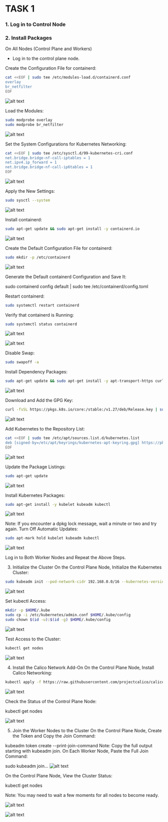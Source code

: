 # TASK 1


### 1. Log in to Control Node

### 2. Install Packages
On All Nodes (Control Plane and Workers)

* Log in to the control plane node.

Create the Configuration File for containerd:

```sh
cat <<EOF | sudo tee /etc/modules-load.d/containerd.conf
overlay
br_netfilter
EOF
```

![alt text](<images/Screenshot from 2024-08-28 16-50-03.png>)

Load the Modules:

```sh
sudo modprobe overlay
sudo modprobe br_netfilter
```
![alt text](<images/Screenshot from 2024-08-28 16-50-10.png>)

Set the System Configurations for Kubernetes Networking:

```sh
cat <<EOF | sudo tee /etc/sysctl.d/99-kubernetes-cri.conf
net.bridge.bridge-nf-call-iptables = 1
net.ipv4.ip_forward = 1
net.bridge.bridge-nf-call-ip6tables = 1
EOF
```
![alt text](<images/Screenshot from 2024-08-28 16-50-18.png>)



Apply the New Settings:

```sh
sudo sysctl --system
```
![alt text](<images/Screenshot from 2024-08-28 16-50-29.png>)


Install containerd:

```sh
sudo apt-get update && sudo apt-get install -y containerd.io
```
![alt text](<images/Screenshot from 2024-08-28 16-51-11.png>)


Create the Default Configuration File for containerd:

```sh
sudo mkdir -p /etc/containerd
```

![alt text](<images/Screenshot from 2024-08-28 16-51-43.png>)


Generate the Default containerd Configuration and Save It:

sudo containerd config default | sudo tee /etc/containerd/config.toml

Restart containerd:

```sh
sudo systemctl restart containerd
```


Verify that containerd is Running:

```sh
sudo systemctl status containerd
```

![alt text](<images/Screenshot from 2024-08-28 16-54-05.png>)

![alt text](<images/Screenshot from 2024-08-28 16-52-58.png>)


Disable Swap:

```sh
sudo swapoff -a
```
Install Dependency Packages:

```sh
sudo apt-get update && sudo apt-get install -y apt-transport-https curl
```

![alt text](<images/Screenshot from 2024-08-28 16-54-05.png>)

Download and Add the GPG Key:


```sh
curl -fsSL https://pkgs.k8s.io/core:/stable:/v1.27/deb/Release.key | sudo gpg --dearmor -o /etc/apt/keyrings/kubernetes-apt-keyring.gpg
```
![alt text](<images/Screenshot from 2024-08-28 16-54-52.png>)


Add Kubernetes to the Repository List:

```sh
cat <<EOF | sudo tee /etc/apt/sources.list.d/kubernetes.list
deb [signed-by=/etc/apt/keyrings/kubernetes-apt-keyring.gpg] https://pkgs.k8s.io/core:/stable:/v1.27/deb/ /
EOF
```

![alt text](<images/Screenshot from 2024-08-28 16-56-48.png>)


Update the Package Listings:

```sh
sudo apt-get update
```

![alt text](<images/Screenshot from 2024-08-28 16-57-07.png>)

Install Kubernetes Packages:

```sh
sudo apt-get install -y kubelet kubeadm kubectl
```
![alt text](<images/Screenshot from 2024-08-28 16-57-40.png>)

Note: If you encounter a dpkg lock message, wait a minute or two and try again.
Turn Off Automatic Updates:

```sh
sudo apt-mark hold kubelet kubeadm kubectl
```
![alt text](<images/Screenshot from 2024-08-28 16-58-01.png>)

Log in to Both Worker Nodes and Repeat the Above Steps.

3. Initialize the Cluster
On the Control Plane Node, Initialize the Kubernetes Cluster:

```sh
sudo kubeadm init --pod-network-cidr 192.168.0.0/16 --kubernetes-version 1.27.11
```
![alt text](<images/Screenshot from 2024-08-28 17-01-22.png>)

Set kubectl Access:

```sh
mkdir -p $HOME/.kube
sudo cp -i /etc/kubernetes/admin.conf $HOME/.kube/config
sudo chown $(id -u):$(id -g) $HOME/.kube/config
```
![alt text](<images/Screenshot from 2024-08-28 17-02-16.png>)



Test Access to the Cluster:

```sh
kubectl get nodes
```
![alt text](<images/Screenshot from 2024-08-28 17-02-35.png>)

4. Install the Calico Network Add-On
On the Control Plane Node, Install Calico Networking:

```sh
kubectl apply -f https://raw.githubusercontent.com/projectcalico/calico/v3.25.0/manifests/calico.yaml
```
![alt text](<images/Screenshot from 2024-08-28 17-02-59.png>)

Check the Status of the Control Plane Node:

kubectl get nodes

![alt text](<images/Screenshot from 2024-08-28 17-03-23.png>)

5. Join the Worker Nodes to the Cluster
On the Control Plane Node, Create the Token and Copy the Join Command:

kubeadm token create --print-join-command
Note: Copy the full output starting with kubeadm join.
On Each Worker Node, Paste the Full Join Command:

sudo kubeadm join…
![alt text](<images/Screenshot from 2024-08-28 17-40-36.png>)

On the Control Plane Node, View the Cluster Status:

kubectl get nodes

Note: You may need to wait a few moments for all nodes to become ready.

![alt text](<images/Screenshot from 2024-08-30 11-42-46.png>)

![alt text](<images/Screenshot from 2024-08-30 11-43-14.png>)